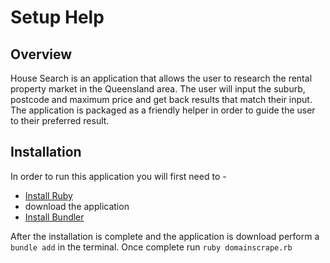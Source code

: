 # Setup Help

## Overview
House Search is an application that allows the user to research the rental 
property market in the Queensland area. The user will input the suburb, 
postcode and maximum price and get back results that match their input. 
The application is packaged as a friendly helper in order to guide the user 
to their preferred result.

## Installation
In order to run this application you will first need to -

- [Install Ruby](https://www.ruby-lang.org/en/documentation/installation/)
- download the application
- [Install Bundler](https://bundler.io/)

After the installation is complete and the application is download perform
a ```bundle add``` in the terminal. Once complete run 
```ruby domainscrape.rb```